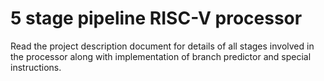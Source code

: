 # 5 stage pipeline RISC-V processor
Read the project description document for details of all stages involved in the processor along with implementation of branch predictor and special instructions.
